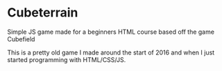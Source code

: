 # Cubeterrain
Simple JS game made for a beginners HTML course based off the game Cubefield

This is a pretty old game I made around the start of 2016 and when I just started programming with HTML/CSS/JS.
